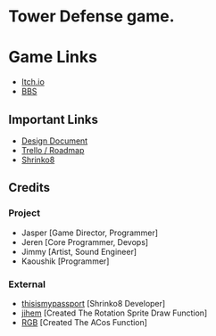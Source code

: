 # Tower Defense game.

# Game Links
- [Itch.io](https://jeraquel.itch.io/ferrous-fight)
- [BBS](https://www.lexaloffle.com/bbs/?tid=51931)

## Important Links
- [Design Document](https://docs.google.com/document/d/1cdd3pdNITeIYohnU7j1p6ek8NbD_pG9kevsfCBfXnQQ/edit)
- [Trello / Roadmap](https://trello.com/b/IxeCKIFN/cdm176towerdefense)
- [Shrinko8](https://github.com/thisismypassport/shrinko8)

## Credits
### Project
- Jasper [Game Director, Programmer]
- Jeren [Core Programmer, Devops]
- Jimmy [Artist, Sound Engineer]
- Kaoushik [Programmer]
### External
- [thisismypassport](https://github.com/thisismypassport) [Shrinko8 Developer]
- [jihem](https://www.lexaloffle.com/bbs/?uid=11167) [Created The Rotation Sprite Draw Function]
- [RGB](https://www.lexaloffle.com/bbs/?uid=11963) [Created The ACos Function]
